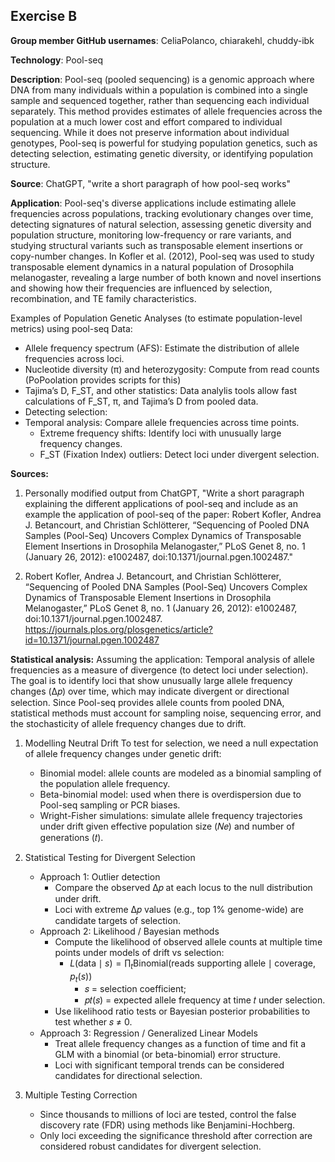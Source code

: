 ## Exercise B
**Group member GitHub usernames**: CeliaPolanco, chiarakehl, chuddy-ibk

**Technology**: Pool-seq

**Description**: Pool-seq (pooled sequencing) is a genomic approach where DNA from many individuals within a population is combined into a single sample and sequenced together, rather than sequencing each individual separately. This method provides estimates of allele frequencies across the population at a much lower cost and effort compared to individual sequencing. While it does not preserve information about individual genotypes, Pool-seq is powerful for studying population genetics, such as detecting selection, estimating genetic diversity, or identifying population structure.

**Source**: ChatGPT, "write a short paragraph of how pool-seq works"

**Application**: Pool-seq's diverse applications include estimating allele frequencies across populations, tracking evolutionary changes over time, detecting signatures of natural selection, assessing genetic diversity and population structure, monitoring low-frequency or rare variants, and studying structural variants such as transposable element insertions or copy-number changes. In Kofler et al. (2012), Pool-seq was used to study transposable element dynamics in a natural population of Drosophila melanogaster, revealing a large number of both known and novel insertions and showing how their frequencies are influenced by selection, recombination, and TE family characteristics.

Examples of Population Genetic Analyses (to estimate population-level metrics) using pool-seq Data:
- Allele frequency spectrum (AFS): Estimate the distribution of allele frequencies across loci.
- Nucleotide diversity (π) and heterozygosity: Compute from read counts (PoPoolation provides scripts for this)
- Tajima’s D, F_ST, and other statistics: Data analylis tools allow fast calculations of F_ST, π, and Tajima’s D from pooled data.
- Detecting selection:
- Temporal analysis: Compare allele frequencies across time points.
    - Extreme frequency shifts: Identify loci with unusually large frequency changes.
    - F_ST (Fixation Index) outliers: Detect loci under divergent selection.

**Sources:** 

1. Personally modified output from ChatGPT, "Write a short paragraph explaining the different applications of pool-seq and include as an example the application of pool-seq of the paper: Robert Kofler, Andrea J. Betancourt, and Christian Schlötterer, “Sequencing of Pooled DNA Samples (Pool-Seq) Uncovers Complex Dynamics of Transposable Element Insertions in Drosophila Melanogaster,” PLoS Genet 8, no. 1 (January 26, 2012): e1002487, doi:10.1371/journal.pgen.1002487."

2. Robert Kofler, Andrea J. Betancourt, and Christian Schlötterer, “Sequencing of Pooled DNA Samples (Pool-Seq) Uncovers Complex Dynamics of Transposable Element Insertions in Drosophila Melanogaster,” PLoS Genet 8, no. 1 (January 26, 2012): e1002487, doi:10.1371/journal.pgen.1002487.
https://journals.plos.org/plosgenetics/article?id=10.1371/journal.pgen.1002487

**Statistical analysis:** Assuming the application: Temporal analysis of allele frequencies as a measure of divergence (to detect loci under selection). The goal is to identify loci that show unusually large allele frequency changes (Δ𝑝) over time, which may indicate divergent or directional selection. Since Pool-seq provides allele counts from pooled DNA, statistical methods must account for sampling noise, sequencing error, and the stochasticity of allele frequency changes due to drift.

1) Modelling Neutral Drift
    To test for selection, we need a null expectation of allele frequency changes under genetic drift:
    - Binomial model: allele counts are modeled as a binomial sampling of the population allele frequency.
    - Beta-binomial model: used when there is overdispersion due to Pool-seq sampling or PCR biases.
    - Wright-Fisher simulations: simulate allele frequency trajectories under drift given effective population size (𝑁𝑒) and number of generations (𝑡).

2) Statistical Testing for Divergent Selection
    - Approach 1: Outlier detection
        - Compare the observed Δ𝑝 at each locus to the null distribution under drift.
        - Loci with extreme Δ𝑝 values (e.g., top 1% genome-wide) are candidate targets of selection.
    - Approach 2: Likelihood / Bayesian methods
        - Compute the likelihood of observed allele counts at multiple time points under models of drift vs selection:
          - $L(\text{data} \mid s) = \prod_t \text{Binomial}\big(\text{reads supporting allele} \mid \text{coverage}, \; p_t(s)\big)$
              - 𝑠 = selection coefficient;
              - 𝑝𝑡(𝑠) = expected allele frequency at time 𝑡 under selection.
        - Use likelihood ratio tests or Bayesian posterior probabilities to test whether 𝑠 ≠ 0.
    - Approach 3: Regression / Generalized Linear Models
        - Treat allele frequency changes as a function of time and fit a GLM with a binomial (or beta-binomial) error structure.
        - Loci with significant temporal trends can be considered candidates for directional selection.

3) Multiple Testing Correction
   - Since thousands to millions of loci are tested, control the false discovery rate (FDR) using methods like Benjamini-Hochberg.
   - Only loci exceeding the significance threshold after correction are considered robust candidates for divergent selection.
